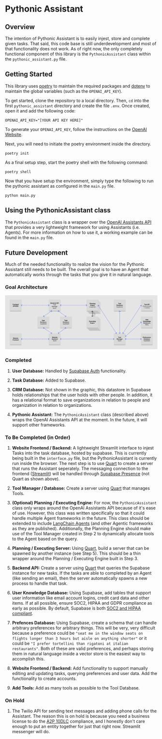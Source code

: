 # Pythonic Assistant

## Overview
The intention of Pythonic Assistant is to easily injest, store and complete given tasks. That said, this code base is still underdevelopment and most of that functionality does not work. As of right now, the only completely functional component of this library is the `PythonicAssistant` class within the `pythonic_assistant.py` file.

## Getting Started
This library uses [poetry](https://python-poetry.org/) to maintain the required packages and [dotenv](https://pypi.org/project/python-dotenv/) to maintain the global variables (such as the `OPENAI_API_KEY`).

To get started, clone the repository to a local directory. Then, `cd` into the first `pythonic_assistant` directory and create the file `.env`. Once created, open it and add the following code:

```
OPENAI_API_KEY="[YOUR API KEY HERE]"
```

To generate your `OPENAI_API_KEY`, follow the instructions on the [OpenAI Website](https://platform.openai.com/docs/quickstart?context=python).

Next, you will need to initiate the poetry environment inside the directory.

```
poetry init
```

As a final setup step, start the poetry shell with the following command:

```
poetry shell
```

Now that you have setup the environment, simply type the following to run the pythonic assistant as configured in the `main.py` file.

```
python main.py
```

## Using the PythonicAssistant class
The `PythonicAssistant` class is a wrapper over the [OpenAI Assistants API](https://platform.openai.com/docs/assistants/overview) that provides a very lightweight framework for using Assistants (i.e. Agents). For more information on how to use it, a working example can be found in the `main.py` file. 


## Future Development
Much of the needed functionality to realize the vision for the Pythonic Assistant still needs to be built. The overall goal is to have an Agent that automatically works through the tasks that you give it in natural language.

### Goal Architecture

![Image](goal_architecture.png)

### Completed

1. **User Database:** Handled by [Supabase Auth](https://supabase.com/docs/guides/auth) functionality.

2. **Task Database:** Added to Supabase.

3. **CRM Database:** Not shown in the  graphic, this datastore in Supabase holds relationships that the user holds with other people. In addition, it has a relational format to save organizations in relation to people and organization in relation to organizations.

4. **Pythonic Assistant:** The `PythonicAssistant` class (described above) wraps the OpenAI Assistants API at the moment. In the future, it will support other frameworks.

### To Be Completed (in Order)

1. **Website Frontend / Backend:** A lightweight Streamlit interface to injest Tasks into the task database, hosted by supabase. This is currently being built in the `interface.py` file, but the PythonicAssistant is currently run inside the browser. The next step is to use [Quart](https://pgjones.gitlab.io/quart/) to create a server that runs the Assistant seperately. The messaging connection to the frontend ([Streamlit](https://docs.streamlit.io/knowledge-base/tutorials/build-conversational-apps)) will be handled through [Supabase Presence](https://supabase.com/docs/guides/realtime/presence) (not Quart as shown above).

2. **Tool Manager / Database:** Create a server using [Quart](https://pgjones.gitlab.io/quart/) that manages Tools.

3. **(Optional) Planning / Executing Engine:** For now, the `PythonicAssistant` class only wraps around the OpenAI Assistants API because of it's ease of use. However, this class was written specifically so that it could handle multiple Agent frameworks in the future. This class should be extended to include [LangChain Agents](https://python.langchain.com/docs/modules/agents/quick_start) (and other Agentic frameworks as they are published). Additionally, the Planning Engine should make use of the Tool Manager created in Step 2 to dynamically allocate tools to the Agent based on the query.

4. **Planning / Executing Server:** Using [Quart](https://pgjones.gitlab.io/quart/), build a server that can be spawned by another instance (see Step 5). This should be a thin wrapper around the Planning / Executing Engine built in Step 3.

5. **Backend API:** Create a server using [Quart](https://pgjones.gitlab.io/quart/) that queries the Supabase instance for new tasks. If the tasks are able to completed by an Agent (like sending an email), then the server automatically spawns a new process to handle that task.

6. **User Knowledge Database:** Using Supabase, add tables that support user information like email account logins, credit card data and other items. If at all possible, ensure SOC2, HIPAA and GDPR compliance as early as possible. By default, Supabase is both [SOC2 and HIPAA compliant](https://supabase.com/blog/supabase-soc2-hipaa).

7. **Prefences Database:** Using Supabase, create a schema that can handle arbitrary preferences for arbitrary things. This will be very, very difficult because a preference could be `"seat me in the window seats on flights longer than 3 hours but aisle on anything shorter"` or it could be `"I prefer tortellini than rigatoni at italian restaurants"`. Both of these are valid preferences, and perhaps storing them in natural language inside a vector store is the easiest way to accomplish this.

8. **Website Frontend / Backend:** Add functionality to support manually editing and updating tasks, querying preferences and user data. Add the functionality to create accounts.

9. **Add Tools:** Add as many tools as possible to the Tool Database.

### On Hold

1. The Twilio API for sending text messages and adding phone calls for the Assistant. The reason this is on hold is because you need a business license to do the [A2P 10DLC](https://www.twilio.com/docs/messaging/compliance/a2p-10dlc) compliance, and I honestly don't care enough to put an entity together for just that right now. Streamlit messenger will do. 